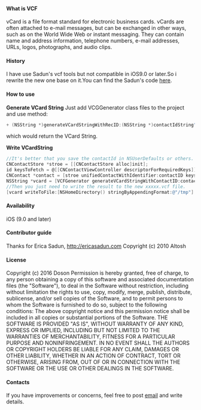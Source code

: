 
#### What is VCF
vCard is a file format standard for electronic business cards. vCards are often attached to e-mail messages, but can be exchanged in other ways, such as on the World Wide Web or instant messaging. They can contain name and address information, telephone numbers, e-mail addresses, URLs, logos, photographs, and audio clips.

#### History
I have use Sadun's vcf tools but not compatible in iOS9.0 or later.So i rewrite the new one base on it.You can find the Sadun's code [here](http://ericasadun.com).

#### How to use
**Generate VCard String**
Just add VCGGenerator class files to the project and use method:
```Objective-C
+ (NSString *)generateVCardStringWithRecID:(NSString *)contactIdString")
```
which would return the VCard String.  

**Write VCardString**

```Objective-C
//It's better that you save the contactId in NSUserDefaults or others.
CNContactStore *stroe = [[CNContactStore alloc]init];
id keysToFetch = @[[CNContactViewController descriptorForRequiredKeys]];
CNContact *contact = [stroe unifiedContactWithIdentifier:contactID keysToFetch:keysToFetch error:nil];
NSString *vcard = [VCFGenerator generateVCardStringWithContactID:contactIdString];
//Then you just need to write the result to the new xxxxx.vcf file.
[vcard writeToFile:[NSHomeDirectory() stringByAppendingFormat:@"/tmp"] atomically:YES encoding:NSUTF8StringEncoding error:nil];

```
#### Availability
iOS (9.0 and later)

#### Contributor guide

Thanks for Erica Sadun, http://ericasadun.com
Copyright (c) 2010 Altosh

#### License
 Copyright (c) 2016 Doson
 Permission is hereby granted, free of charge, to any person
 obtaining a copy of this software and associated documentation
 files (the "Software"), to deal in the Software without
 restriction, including without limitation the rights to use,
 copy, modify, merge, publish, distribute, sublicense, and/or sell
 copies of the Software, and to permit persons to whom the
 Software is furnished to do so, subject to the following
 conditions:
 The above copyright notice and this permission notice shall be
 included in all copies or substantial portions of the Software.
 THE SOFTWARE IS PROVIDED "AS IS", WITHOUT WARRANTY OF ANY KIND,
 EXPRESS OR IMPLIED, INCLUDING BUT NOT LIMITED TO THE WARRANTIES
 OF MERCHANTABILITY, FITNESS FOR A PARTICULAR PURPOSE AND
 NONINFRINGEMENT. IN NO EVENT SHALL THE AUTHORS OR COPYRIGHT
 HOLDERS BE LIABLE FOR ANY CLAIM, DAMAGES OR OTHER LIABILITY,
 WHETHER IN AN ACTION OF CONTRACT, TORT OR OTHERWISE, ARISING
 FROM, OUT OF OR IN CONNECTION WITH THE SOFTWARE OR THE USE OR
 OTHER DEALINGS IN THE SOFTWARE.

#### Contacts

If you have improvements or concerns, feel free to post [email](dosonleungs@gmail.com) and write details.

